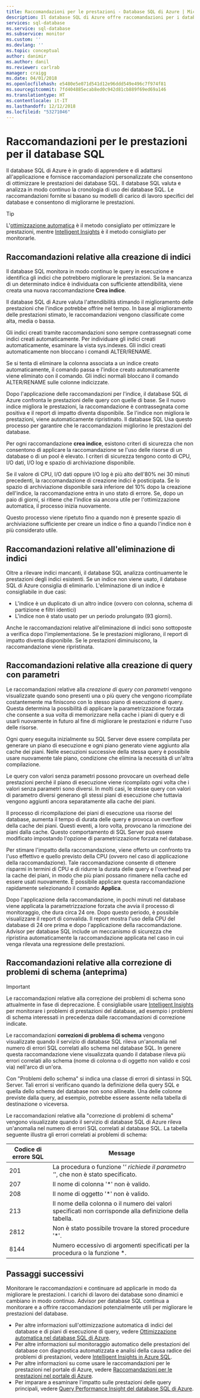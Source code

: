 ```yaml
---
title: Raccomandazioni per le prestazioni - Database SQL di Azure | Microsoft Docs
description: Il database SQL di Azure offre raccomandazioni per i database SQL esistenti che consentono di migliorare le prestazioni correnti delle query.
services: sql-database
ms.service: sql-database
ms.subservice: monitor
ms.custom: ''
ms.devlang: ''
ms.topic: conceptual
author: danimir
ms.author: danil
ms.reviewer: carlrab
manager: craigg
ms.date: 04/01/2018
ms.openlocfilehash: e5480e5e071d541d12e96ddd549e496c7f974f81
ms.sourcegitcommit: 7fd404885ecab8ed0c942d81cb889f69ed69a146
ms.translationtype: HT
ms.contentlocale: it-IT
ms.lasthandoff: 12/12/2018
ms.locfileid: "53271046"
---
```

# <a name="performance-recommendations-for-sql-database"></a>Raccomandazioni per le prestazioni per il database SQL

Il database SQL di Azure è in grado di apprendere e di adattarsi all'applicazione e fornisce raccomandazioni personalizzate che consentono di ottimizzare le prestazioni dei database SQL. Il database SQL valuta e analizza in modo continuo la cronologia di uso dei database SQL. Le raccomandazioni fornite si basano su modelli di carico di lavoro specifici del database e consentono di migliorarne le prestazioni.

> [!TIP]
> L'[ottimizzazione automatica](sql-database-automatic-tuning.md) è il metodo consigliato per ottimizzare le prestazioni, mentre [Intelligent Insights](sql-database-intelligent-insights.md) è il metodo consigliato per monitorarle. 
>

## <a name="create-index-recommendations"></a>Raccomandazioni relative alla creazione di indici
Il database SQL monitora in modo continuo le query in esecuzione e identifica gli indici che potrebbero migliorare le prestazioni. Se la mancanza di un determinato indice è individuata con sufficiente attendibilità, viene creata una nuova raccomandazione **Crea indice**.

 Il database SQL di Azure valuta l'attendibilità stimando il miglioramento delle prestazioni che l'indice potrebbe offrire nel tempo. In base al miglioramento delle prestazioni stimato, le raccomandazioni vengono classificate come alta, media o bassa. 

Gli indici creati tramite raccomandazioni sono sempre contrassegnati come indici creati automaticamente. Per individuare gli indici creati automaticamente, esaminare la vista sys.indexes. Gli indici creati automaticamente non bloccano i comandi ALTER/RENAME. 

Se si tenta di eliminare la colonna associata a un indice creato automaticamente, il comando passa e l'indice creato automaticamente viene eliminato con il comando. Gli indici normali bloccano il comando ALTER/RENAME sulle colonne indicizzate.

Dopo l'applicazione delle raccomandazioni per l'indice, il database SQL di Azure confronta le prestazioni delle query con quelle di base. Se il nuovo indice migliora le prestazioni, la raccomandazione è contrassegnata come positiva e il report di impatto diventa disponibile. Se l'indice non migliora le prestazioni, viene automaticamente ripristinato. Il database SQL Usa questo processo per garantire che le raccomandazioni migliorino le prestazioni del database.

Per ogni raccomandazione **crea indice**, esistono criteri di sicurezza che non consentono di applicare la raccomandazione se l'uso delle risorse di un database o di un pool è elevato. I criteri di sicurezza tengono conto di CPU, I/O dati, I/O log e spazio di archiviazione disponibile. 

Se il valore di CPU, I/O dati oppure I/O log è più alto dell'80% nei 30 minuti precedenti, la raccomandazione di creazione indici è posticipata. Se lo spazio di archiviazione disponibile sarà inferiore del 10% dopo la creazione dell'indice, la raccomandazione entra in uno stato di errore. Se, dopo un paio di giorni, si ritiene che l'indice sia ancora utile per l'ottimizzazione automatica, il processo inizia nuovamente. 

Questo processo viene ripetuto fino a quando non è presente spazio di archiviazione sufficiente per creare un indice o fino a quando l'indice non è più considerato utile.

## <a name="drop-index-recommendations"></a>Raccomandazioni relative all'eliminazione di indici
Oltre a rilevare indici mancanti, il database SQL analizza continuamente le prestazioni degli indici esistenti. Se un indice non viene usato, il database SQL di Azure consiglia di eliminarlo. L'eliminazione di un indice è consigliabile in due casi:
* L'indice è un duplicato di un altro indice (ovvero con colonna, schema di partizione e filtri identici)
* L'indice non è stato usato per un periodo prolungato (93 giorni).

Anche le raccomandazioni relative all'eliminazione di indici sono sottoposte a verifica dopo l'implementazione. Se le prestazioni migliorano, il report di impatto diventa disponibile. Se le prestazioni diminuiscono, la raccomandazione viene ripristinata.


## <a name="parameterize-queries-recommendations"></a>Raccomandazioni relative alla creazione di query con parametri
Le raccomandazioni relative alla *creazione di query con parametri* vengono visualizzate quando sono presenti una o più query che vengono ricompilate costantemente ma finiscono con lo stesso piano di esecuzione di query. Questa determina la possibilità di applicare la parametrizzazione forzata che consente a sua volta di memorizzare nella cache i piani di query e di usarli nuovamente in futuro al fine di migliorare le prestazioni e ridurre l'uso delle risorse. 

Ogni query eseguita inizialmente su SQL Server deve essere compilata per generare un piano di esecuzione e ogni piano generato viene aggiunto alla cache dei piani. Nelle esecuzioni successive della stessa query è possibile usare nuovamente tale piano, condizione che elimina la necessità di un'altra compilazione. 

Le query con valori senza parametri possono provocare un overhead delle prestazioni perché il piano di esecuzione viene ricompilato ogni volta che i valori senza parametri sono diversi. In molti casi, le stesse query con valori di parametro diversi generano gli stessi piani di esecuzione che tuttavia vengono aggiunti ancora separatamente alla cache dei piani. 

Il processo di ricompilazione dei piani di esecuzione usa risorse del database, aumenta il tempo di durata delle query e provoca un overflow della cache dei piani. Questi eventi, a loro volta, provocano la rimozione dei piani dalla cache. Questo comportamento di SQL Server può essere modificato impostando l'opzione di parametrizzazione forzata nel database. 

Per stimare l'impatto della raccomandazione, viene offerto un confronto tra l'uso effettivo e quello previsto della CPU (ovvero nel caso di applicazione della raccomandazione). Tale raccomandazione consente di ottenere risparmi in termini di CPU e di ridurre la durata delle query e l'overhead per la cache dei piani, in modo che più piani possano rimanere nella cache ed essere usati nuovamente. È possibile applicare questa raccomandazione rapidamente selezionando il comando **Applica**. 

Dopo l'applicazione della raccomandazione, in pochi minuti nel database viene applicata la parametrizzazione forzata che avvia il processo di monitoraggio, che dura circa 24 ore. Dopo questo periodo, è possibile visualizzare il report di convalida. Il report mostra l'uso della CPU del database di 24 ore prima e dopo l'applicazione della raccomandazione. Advisor per database SQL include un meccanismo di sicurezza che ripristina automaticamente la raccomandazione applicata nel caso in cui venga rilevata una regressione delle prestazioni.

## <a name="fix-schema-issues-recommendations-preview"></a>Raccomandazioni relative alla correzione di problemi di schema (anteprima)

> [!IMPORTANT]
> Le raccomandazioni relative alla correzione dei problemi di schema sono attualmente in fase di deprecazione. È consigliabile usare [Intelligent Insights](sql-database-intelligent-insights.md) per monitorare i problemi di prestazioni del database, ad esempio i problemi di schema interessati in precedenza dalle raccomandazioni di correzione indicate.
> 

Le raccomandazioni **correzioni di problema di schema** vengono visualizzate quando il servizio di database SQL rileva un'anomalia nel numero di errori SQL correlati allo schema nel database SQL. In genere questa raccomandazione viene visualizzata quando il database rileva più errori correlati allo schema (nome di colonna o di oggetto non valido e così via) nell'arco di un'ora.

Con "Problemi dello schema" si indica una classe di errori di sintassi in SQL Server. Tali errori si verificano quando la definizione della query SQL e quella dello schema del database non sono allineate. Una delle colonne previste dalla query, ad esempio, potrebbe essere assente nella tabella di destinazione o viceversa. 

Le raccomandazioni relative alla "correzione di problemi di schema" vengono visualizzate quando il servizio di database SQL di Azure rileva un'anomalia nel numero di errori SQL correlati al database SQL. La tabella seguente illustra gli errori correlati ai problemi di schema:

| Codice di errore SQL | Message |
| --- | --- |
| 201 |La procedura o funzione '*' richiede il parametro '*', che non è stato specificato. |
| 207 |Il nome di colonna '*' non è valido. |
| 208 |Il nome di oggetto '*' non è valido. |
| 213 |Il nome della colonna o il numero dei valori specificati non corrisponde alla definizione della tabella. |
| 2812 |Non è stato possibile trovare la stored procedure '*'. |
| 8144 |Numero eccessivo di argomenti specificati per la procedura o la funzione *. |

## <a name="next-steps"></a>Passaggi successivi
Monitorare le raccomandazioni e continuare ad applicarle in modo da migliorare le prestazioni. I carichi di lavoro dei database sono dinamici e cambiano in modo continuo. Advisor per database SQL continua a monitorare e a offrire raccomandazioni potenzialmente utili per migliorare le prestazioni del database. 

* Per altre informazioni sull'ottimizzazione automatica di indici del database e di piani di esecuzione di query, vedere [Ottimizzazione automatica nel database SQL di Azure](sql-database-automatic-tuning.md).
* Per altre informazioni sul monitoraggio automatico delle prestazioni del database con diagnostica automatizzata e analisi della causa radice dei problemi di prestazioni, vedere [Intelligent Insights in Azure SQL](sql-database-intelligent-insights.md).
*  Per altre informazioni su come usare le raccomandazioni per le prestazioni nel portale di Azure, vedere [Raccomandazioni per le prestazioni nel portale di Azure](sql-database-advisor-portal.md).
* Per imparare a esaminare l'impatto sulle prestazioni delle query principali, vedere [Query Performance Insight del database SQL di Azure](sql-database-query-performance.md).


